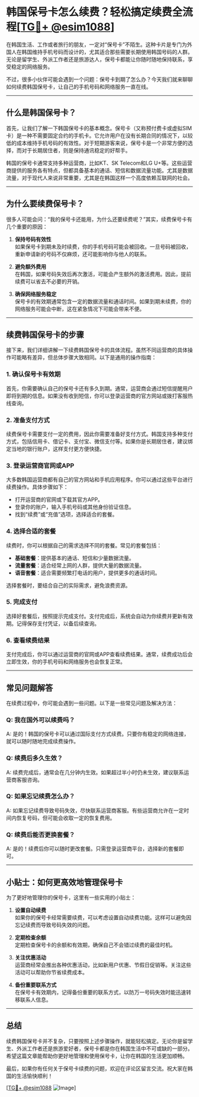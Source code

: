 # 韩国保号卡怎么续费？轻松搞定续费全流程[[TG💪+ @esim1088](https://t.me/s/esim1088)]

在韩国生活、工作或者旅行的朋友，一定对“保号卡”不陌生。这种卡片是专门为外国人在韩国维持手机号码而设计的，尤其适合那些需要长期使用韩国号码的人群。无论是留学生、外派工作者还是旅游达人，保号卡都能让你随时随地保持联系，享受稳定的网络服务。

不过，很多小伙伴可能会遇到一个问题：保号卡到期了怎么办？今天我们就来聊聊如何续费韩国保号卡，让自己的手机号码和网络服务一直在线。

---

## 什么是韩国保号卡？

首先，让我们了解一下韩国保号卡的基本概念。保号卡（又称预付费卡或虚拟SIM卡）是一种不需要固定合约的手机卡。它允许用户在没有长期合同的情况下，以较低的成本维持手机号码的有效性。对于短期游客来说，保号卡是一个非常方便的选择，而对于长期居住者，则是保持通讯稳定的好帮手。

韩国的保号卡通常支持多种运营商，比如KT、SK Telecom和LG U+等。这些运营商提供的服务各有特点，但都具备基本的通话、短信和数据流量功能。尤其是数据流量，对于现代人来说非常重要，尤其是在韩国这样一个高度依赖互联网的社会。

---

## 为什么要续费保号卡？

很多人可能会问：“我的保号卡还能用，为什么还要续费呢？”其实，续费保号卡有几个重要的原因：

1. **保持号码有效性**  
   如果保号卡到期未及时续费，你的手机号码可能会被回收。一旦号码被回收，重新申请新的号码不仅麻烦，还可能影响你与他人的联系。

2. **避免额外费用**  
   在韩国，如果号码失效后再次激活，可能会产生额外的激活费用。因此，提前续费可以省去不必要的开销。

3. **确保网络服务稳定**  
   保号卡的有效期通常包含一定的数据流量和通话时间。如果到期未续费，你的网络服务可能会中断，这在紧急情况下可能会带来不便。

---

## 续费韩国保号卡的步骤

接下来，我们详细讲解一下续费韩国保号卡的具体流程。虽然不同运营商的具体操作可能略有差异，但总体步骤大致相同。以下是通用的操作指南：

### 1. 确认保号卡有效期
首先，你需要确认自己的保号卡还有多久到期。通常，运营商会通过短信提醒用户即将到期的信息。如果没有收到短信，你可以登录运营商的官方网站或拨打客服热线查询。

### 2. 准备支付方式
续费保号卡需要支付一定的费用，因此你需要准备好支付方式。韩国支持多种支付方式，包括信用卡、借记卡、支付宝、微信支付等。如果你是长期居住者，建议绑定当地的银行账户，这样支付更方便快捷。

### 3. 登录运营商官网或APP
大多数韩国运营商都有自己的官方网站和手机应用程序。你可以通过这些平台进行续费操作。具体步骤如下：

- 打开运营商的官网或下载其官方APP。
- 登录你的账户，输入手机号码或其他身份验证信息。
- 找到“续费”或“充值”选项，选择适合的套餐。

### 4. 选择合适的套餐
续费时，你可以根据自己的需求选择不同的套餐。常见的套餐包括：

- **基础套餐**：提供基本的通话、短信和少量数据流量。
- **流量套餐**：适合经常上网的人群，提供大量的数据流量。
- **语音套餐**：适合需要频繁打电话的用户，提供更多的通话时间。

选择套餐时，要结合自己的实际需求，避免浪费资源。

### 5. 完成支付
选择好套餐后，按照提示完成支付。支付完成后，系统会自动为你续费并更新有效期。记得保存支付凭证，以备后续查询。

### 6. 查看续费结果
支付完成后，你可以通过运营商的官网或APP查看续费结果。通常，续费成功后会立即生效，你的手机号码和网络服务也会恢复正常。

---

## 常见问题解答

在续费过程中，你可能会遇到一些问题。以下是一些常见问题及解决方法：

### Q: 我在国外可以续费吗？
A: 是的！韩国的保号卡可以通过国际支付方式续费。只要你有稳定的网络连接，就可以随时随地完成续费操作。

### Q: 续费后多久生效？
A: 续费完成后，通常会在几分钟内生效。如果超过半小时仍未生效，建议联系运营商客服咨询。

### Q: 如果忘记续费怎么办？
A: 如果忘记续费导致号码失效，尽快联系运营商客服。有些运营商允许在一定时间内恢复号码，但可能会收取一定的恢复费用。

### Q: 续费后能否更换套餐？
A: 是的！续费后你可以随时更改套餐。只需登录运营商平台，选择新的套餐即可。

---

## 小贴士：如何更高效地管理保号卡

为了更好地管理你的保号卡，这里有一些实用的小贴士：

1. **设置自动续费**  
   如果你的保号卡经常需要续费，可以考虑设置自动续费功能。这样可以避免因忘记续费而导致号码失效的问题。

2. **定期检查余额**  
   定期检查保号卡的余额和有效期，确保自己不会错过续费的最佳时机。

3. **关注优惠活动**  
   运营商经常会推出各种优惠活动，比如新用户优惠、节假日促销等。关注这些活动可以帮助你节省续费成本。

4. **备份重要联系方式**  
   在保号卡有效期内，记得备份重要的联系方式，以防万一号码失效时能迅速转移联系人信息。

---

## 总结

续费韩国保号卡并不复杂，只要按照上述步骤操作，就能轻松搞定。无论你是留学生、外派工作者还是旅游爱好者，保号卡都是你在韩国生活中不可或缺的一部分。希望这篇文章能帮助你更好地管理和使用保号卡，让你在韩国的生活更加顺畅。

最后，如果你有任何关于保号卡续费的问题，欢迎在评论区留言交流。祝大家在韩国的生活愉快顺利！

[[TG💪+ @esim1088](https://t.me/s/esim1088) ![Image](https://i.postimg.cc/4NQfJmqS/Snipaste-2025-05-13-00-14-12.png)]